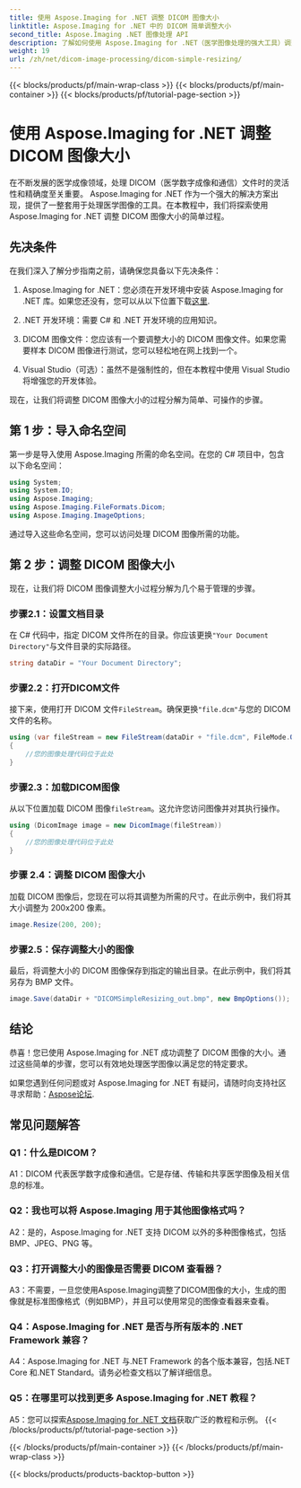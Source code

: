 ```yaml
---
title: 使用 Aspose.Imaging for .NET 调整 DICOM 图像大小
linktitle: Aspose.Imaging for .NET 中的 DICOM 简单调整大小
second_title: Aspose.Imaging .NET 图像处理 API
description: 了解如何使用 Aspose.Imaging for .NET（医学图像处理的强大工具）调整 DICOM 图像的大小。简单的步骤即可获得精确的结果。
weight: 19
url: /zh/net/dicom-image-processing/dicom-simple-resizing/
---
```


{{< blocks/products/pf/main-wrap-class >}}
{{< blocks/products/pf/main-container >}}
{{< blocks/products/pf/tutorial-page-section >}}

# 使用 Aspose.Imaging for .NET 调整 DICOM 图像大小

在不断发展的医学成像领域，处理 DICOM（医学数字成像和通信）文件时的灵活性和精确度至关重要。 Aspose.Imaging for .NET 作为一个强大的解决方案出现，提供了一整套用于处理医学图像的工具。在本教程中，我们将探索使用 Aspose.Imaging for .NET 调整 DICOM 图像大小的简单过程。 

## 先决条件

在我们深入了解分步指南之前，请确保您具备以下先决条件：

1.  Aspose.Imaging for .NET：您必须在开发环境中安装 Aspose.Imaging for .NET 库。如果您还没有，您可以从以下位置下载[这里](https://releases.aspose.com/imaging/net/).

2. .NET 开发环境：需要 C# 和 .NET 开发环境的应用知识。

3. DICOM 图像文件：您应该有一个要调整大小的 DICOM 图像文件。如果您需要样本 DICOM 图像进行测试，您可以轻松地在网上找到一个。

4. Visual Studio（可选）：虽然不是强制性的，但在本教程中使用 Visual Studio 将增强您的开发体验。

现在，让我们将调整 DICOM 图像大小的过程分解为简单、可操作的步骤。

## 第 1 步：导入命名空间

第一步是导入使用 Aspose.Imaging 所需的命名空间。在您的 C# 项目中，包含以下命名空间：

```csharp
using System;
using System.IO;
using Aspose.Imaging;
using Aspose.Imaging.FileFormats.Dicom;
using Aspose.Imaging.ImageOptions;
```

通过导入这些命名空间，您可以访问处理 DICOM 图像所需的功能。

## 第 2 步：调整 DICOM 图像大小

现在，让我们将 DICOM 图像调整大小过程分解为几个易于管理的步骤。

### 步骤2.1：设置文档目录

在 C# 代码中，指定 DICOM 文件所在的目录。你应该更换`"Your Document Directory"`与文件目录的实际路径。

```csharp
string dataDir = "Your Document Directory";
```

### 步骤2.2：打开DICOM文件

接下来，使用打开 DICOM 文件`FileStream`。确保更换`"file.dcm"`与您的 DICOM 文件的名称。

```csharp
using (var fileStream = new FileStream(dataDir + "file.dcm", FileMode.Open, FileAccess.Read))
{
    //您的图像处理代码位于此处
}
```

### 步骤2.3：加载DICOM图像

从以下位置加载 DICOM 图像`fileStream`。这允许您访问图像并对其执行操作。

```csharp
using (DicomImage image = new DicomImage(fileStream))
{
    //您的图像处理代码位于此处
}
```

### 步骤 2.4：调整 DICOM 图像大小

加载 DICOM 图像后，您现在可以将其调整为所需的尺寸。在此示例中，我们将其大小调整为 200x200 像素。

```csharp
image.Resize(200, 200);
```

### 步骤2.5：保存调整大小的图像

最后，将调整大小的 DICOM 图像保存到指定的输出目录。在此示例中，我们将其另存为 BMP 文件。

```csharp
image.Save(dataDir + "DICOMSimpleResizing_out.bmp", new BmpOptions());
```

## 结论

恭喜！您已使用 Aspose.Imaging for .NET 成功调整了 DICOM 图像的大小。通过这些简单的步骤，您可以有效地处理医学图像以满足您的特定要求。

如果您遇到任何问题或对 Aspose.Imaging for .NET 有疑问，请随时向支持社区寻求帮助：[Aspose论坛](https://forum.aspose.com/).

## 常见问题解答

### Q1：什么是DICOM？

A1：DICOM 代表医学数字成像和通信。它是存储、传输和共享医学图像及相关信息的标准。

### Q2：我也可以将 Aspose.Imaging 用于其他图像格式吗？

A2：是的，Aspose.Imaging for .NET 支持 DICOM 以外的多种图像格式，包括 BMP、JPEG、PNG 等。

### Q3：打开调整大小的图像是否需要 DICOM 查看器？

A3：不需要，一旦您使用Aspose.Imaging调整了DICOM图像的大小，生成的图像就是标准图像格式（例如BMP），并且可以使用常见的图像查看器来查看。

### Q4：Aspose.Imaging for .NET 是否与所有版本的 .NET Framework 兼容？

A4：Aspose.Imaging for .NET 与.NET Framework 的各个版本兼容，包括.NET Core 和.NET Standard。请务必检查文档以了解详细信息。

### Q5：在哪里可以找到更多 Aspose.Imaging for .NET 教程？

 A5：您可以探索[Aspose.Imaging for .NET 文档](https://reference.aspose.com/imaging/net/)获取广泛的教程和示例。
{{< /blocks/products/pf/tutorial-page-section >}}

{{< /blocks/products/pf/main-container >}}
{{< /blocks/products/pf/main-wrap-class >}}

{{< blocks/products/products-backtop-button >}}
